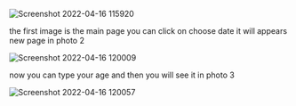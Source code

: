 ![Screenshot 2022-04-16 115920](https://user-images.githubusercontent.com/101182640/163691342-821b211b-40cb-4b11-8af0-c5ca25c3405e.png)

the first image is the main page you can click on choose date it will appears new page in photo 2

![Screenshot 2022-04-16 120009](https://user-images.githubusercontent.com/101182640/163691387-179f9af8-e6c8-4af1-8e06-2e89144b2f36.png)

now you can type your age and then you will see it in photo 3

![Screenshot 2022-04-16 120057](https://user-images.githubusercontent.com/101182640/163691440-4c1007e8-7e2c-40aa-a63b-0b14abda590c.png)
